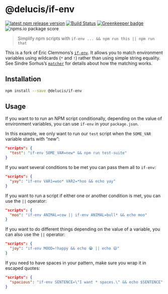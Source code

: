 # @delucis/if-env


[![latest npm release version](https://img.shields.io/npm/v/@delucis/if-env.svg)](https://www.npmjs.com/package/@delucis/if-env) [![Build Status](https://travis-ci.com/delucis/if-env.svg?branch=master)](https://travis-ci.com/delucis/if-env) [![Greenkeeper badge](https://badges.greenkeeper.io/delucis/if-env.svg)](https://greenkeeper.io/) ![npms.io package score](https://badges.npms.io/%40delucis%2Fif-env.svg)

> Simplify npm scripts with `if-env ... && npm run this || npm run that`

This is a fork of Eric Clemmons’s [`if-env`](https://github.com/ericclemmons/if-env). It allows you to match environment variables using wildcards (`*` and `!`) rather than using simple string equality. See Sindre Sorhus’s [`matcher`](https://github.com/sindresorhus/matcher) for details about how the matching works.

## Installation

```sh
npm install --save @delucis/if-env
```

## Usage

If you want to to run an NPM script conditionally, depending on the value of environment variables, you can use `if-env` in your `package.json`.

In this example, we only want to run our `test` script when the `SOME_VAR` variable starts with “new”:

```json
"scripts": {
  "test": "if-env SOME_VAR=new* && npm run test-suite"
}
```

If you want several conditions to be met you can pass them all to `if-env`:

```json
"scripts": {
  "yay": "if-env VAR1=woo* VAR2=*hoo && echo yay"
}
```

If you want to run a script if either one or another condition is met, you can use the `||` operator:

```json
"scripts": {
  "moo": "if-env ANIMAL=cow || if-env ANIMAL=bull* && echo moo"
}
```

If you want to do different things depending on the value of a variable, you can also use the `||` operator:

```json
"scripts": {
  "joy": "if-env MOOD=!happy && echo 😭 || echo 😄"
}
```

If you need to have spaces in your pattern, make sure you wrap it in escaped quotes:

```json
"scripts": {
  "spacious": "if-env SENTENCE=\"I want * spaces.\" && echo $SENTENCE"
}
```
